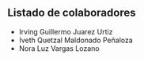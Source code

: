 
## Listado de colaboradores  

- Irving Guillermo Juarez Urtiz  
- Iveth Quetzal Maldonado Peñaloza  
- Nora Luz Vargas Lozano


